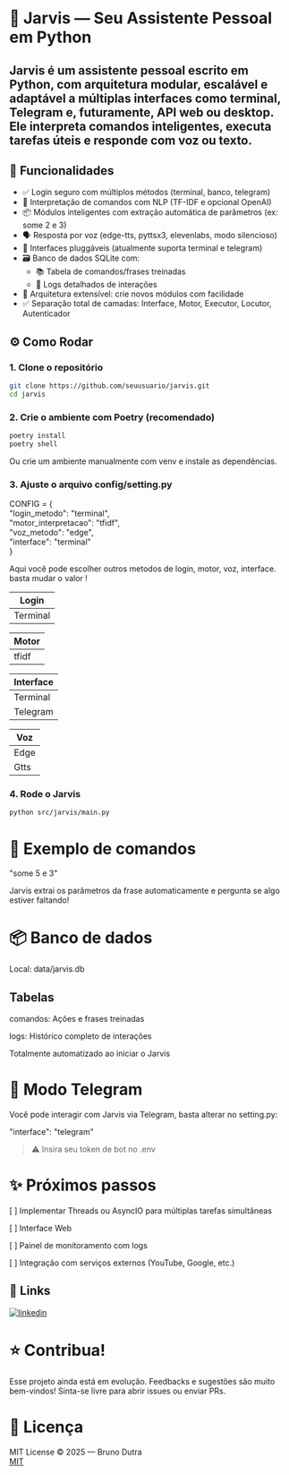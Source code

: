 # 🤖 Jarvis — Seu Assistente Pessoal em Python

Jarvis é um assistente pessoal escrito em Python, com arquitetura modular, escalável e adaptável a múltiplas interfaces como terminal, Telegram e, futuramente, API web ou desktop. Ele interpreta comandos inteligentes, executa tarefas úteis e responde com voz ou texto.
---
## 🚀 Funcionalidades

- ✅ Login seguro com múltiplos métodos (terminal, banco, telegram)
- 🧠 Interpretação de comandos com NLP (TF-IDF e opcional OpenAI)
- 📦 Módulos inteligentes com extração automática de parâmetros (ex: some 2 e 3)
- 🗣️ Resposta por voz (edge-tts, pyttsx3, elevenlabs, modo silencioso)
- 💬 Interfaces pluggáveis (atualmente suporta terminal e telegram)
- 🗃️ Banco de dados SQLite com:
  - 📚 Tabela de comandos/frases treinadas
  - 📝 Logs detalhados de interações
- 🧩 Arquitetura extensível: crie novos módulos com facilidade
- ✅ Separação total de camadas: Interface, Motor, Executor, Locutor, Autenticador
## ⚙️ Como Rodar

### 1. Clone o repositório

```bash
git clone https://github.com/seuusuario/jarvis.git
cd jarvis
```

### 2. Crie o ambiente com Poetry (recomendado)

```bash
poetry install
poetry shell
```

Ou crie um ambiente manualmente com venv e instale as dependências.

### 3. Ajuste o arquivo config/setting.py

CONFIG = {\
    "login_metodo": "terminal",\
    "motor_interpretacao": "tfidf",\
    "voz_metodo": "edge",\
    "interface": "terminal"\
}

Aqui você pode escolher outros metodos de login, motor, voz, interface. basta mudar o valor !

| Login |
|---|
| Terminal | Tudo pelo terminal |

| Motor |
|---|
| tfidf | Sem ia |

| Interface |
|---|
| Terminal | Tudo pelo seu terminal |
| Telegram | Bot do seu telegram |

| Voz |
|---|
| Edge | Voz da microsoft |
| Gtts | Voz do google |

### 4. Rode o Jarvis

```bash
python src/jarvis/main.py
```


# 🧠 Exemplo de comandos

"some 5 e 3"

Jarvis extrai os parâmetros da frase automaticamente e pergunta se algo estiver faltando!

# 📦 Banco de dados

Local: data/jarvis.db

## Tabelas

comandos: Ações e frases treinadas

logs: Histórico completo de interações


Totalmente automatizado ao iniciar o Jarvis


# 💬 Modo Telegram

Você pode interagir com Jarvis via Telegram, basta alterar no setting.py:

"interface": "telegram"

> ⚠️ Insira seu token de bot no .env

# ✨ Próximos passos

[ ] Implementar Threads ou AsyncIO para múltiplas tarefas simultâneas

[ ] Interface Web

[ ] Painel de monitoramento com logs

[ ] Integração com serviços externos (YouTube, Google, etc.)


## 🔗 Links

[![linkedin](https://img.shields.io/badge/linkedin-0A66C2?style=for-the-badge&logo=linkedin&logoColor=white)](https://www.linkedin.com/in/brun0dutra/)



# ⭐ Contribua!

Esse projeto ainda está em evolução. Feedbacks e sugestões são muito bem-vindos!
Sinta-se livre para abrir issues ou enviar PRs.


# 📄 Licença

MIT License © 2025 — Bruno Dutra\
[MIT](https://choosealicense.com/licenses/mit/)
